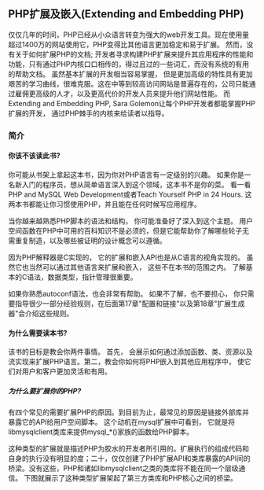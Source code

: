 ## PHP扩展及嵌入(Extending and Embedding PHP)
  仅仅几年的时间，PHP已经从小众语言转变为强大的web开发工具。现在使用量超过1400万的网站使用它，PHP变得比其他语言更加稳定和易于扩展。 然而，没有关于如何扩展PHP的文档; 开发者寻求构建PHP扩展来提升其应用程序的性能和功能，只有通过PHP内核口口相传的，得过且过的一些词汇，而没有系统的有用的帮助文档。 虽然基本扩展的开发相当容易掌握， 但是更加高级的特性具有更加艰苦的学习曲线，很难克服。这在中等到较高访问网站是普遍存在的，公司只能通过雇佣更高级的人才，以及更高代价的开发人员来提升他们网站性能。 而Extending and Embedding PHP, Sara Golemon让每个PHP开发者都能掌握PHP扩展的开发， 通过PHP棘手的内核来给读者以指导。
  
  
### 简介
#### 你该不该读此书?
  你可能从书架上拿起这本书，因为你对PHP语言有一定级别的兴趣。 如果你是一名新入门的程序员，想从简单语言深入到这个领域，这本书不是你的菜。 看一看PHP and MySQL Web Development或者Teach Yourself PHP in 24 Hours. 这两本书都能让你习惯使用PHP，并且能在任何时候写应用程序。
  
  当你越来越熟悉PHP脚本的语法和结构， 你可能准备好了深入到这个主题。 用户空间函数在PHP中可用的百科知识不是必须的，但是它能帮助你了解哪些轮子无需重复制造，以及哪些被证明的设计概念可以遵循。
  
  因为PHP解释器是C实现的， 它的扩展和嵌入API也是从C语言的视角实现的。 虽然它也当然可以通过其他语言来扩展和嵌入， 这些不在本书的范围之内。 了解基本的C语法，数据类型，指针管理很重要。
  
  如果你熟悉autoconf语法，也会非常有帮助。 如果不了解，也不要担心， 你只需要指导很少一部分经验规则，在后面第17章"配置和链接"以及第18章"扩展生成器"会介绍这些规则。
  
#### 为什么需要读本书?
  该书的目标是教会你两件事情。 首先， 会展示如何通过添加函数、类、资源以及流实现来扩展PHP语言。第二，教会你如何将PHP嵌入到其他应用程序中， 使它们对用户和客户更加灵活和有用。
  
##### 为什么要扩展你的PHP?
  有四个常见的需要扩展PHP的原因。到目前为止，最常见的原因是链接外部库并暴露它的API给用户空间脚本。 这个动机在mysql扩展中可看到， 它就是将libmysqlclient类库来提供mysql_*()家族的函数给PHP脚本。
  
  这种类型的扩展就是描述PHP为胶水的开发者所引用的。扩展执行的组成代码和自身的执行没有明显的度；二十，仅仅创建了PHP扩展API和类库暴露的API间的桥梁。没有这些，PHP和诸如libmysqlclient之类的类库将不能在同一个层级通信。 下图就展示了这种类型扩展架起了第三方类库和PHP核心之间的桥梁。
  
